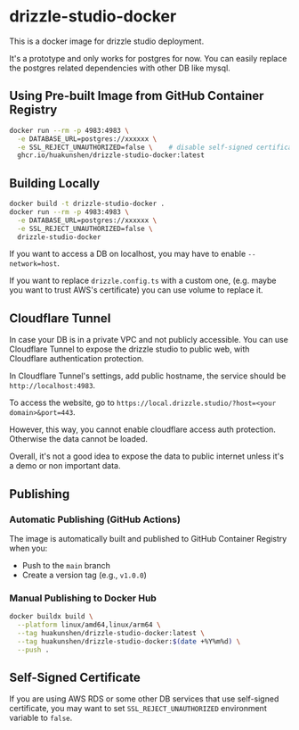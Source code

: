 # drizzle-studio-docker

This is a docker image for drizzle studio deployment.

It's a prototype and only works for postgres for now.
You can easily replace the postgres related dependencies with other DB like mysql.

## Using Pre-built Image from GitHub Container Registry

```bash
docker run --rm -p 4983:4983 \
  -e DATABASE_URL=postgres://xxxxxx \
  -e SSL_REJECT_UNAUTHORIZED=false \    # disable self-signed certificate check (optional: default to true)
  ghcr.io/huakunshen/drizzle-studio-docker:latest
```

## Building Locally

```bash
docker build -t drizzle-studio-docker .
docker run --rm -p 4983:4983 \
  -e DATABASE_URL=postgres://xxxxxx \
  -e SSL_REJECT_UNAUTHORIZED=false \
  drizzle-studio-docker
```

If you want to access a DB on localhost, you may have to enable `--network=host`.

If you want to replace `drizzle.config.ts` with a custom one, (e.g. maybe you want to trust AWS's certificate)
you can use volume to replace it.

## Cloudflare Tunnel

In case your DB is in a private VPC and not publicly accessible.
You can use Cloudflare Tunnel to expose the drizzle studio to public web, with Cloudflare authentication protection.

In Cloudflare Tunnel's settings, add public hostname, the service should be `http://localhost:4983`.

To access the website, go to `https://local.drizzle.studio/?host=<your domain>&port=443`.

However, this way, you cannot enable cloudflare access auth protection. Otherwise the data cannot be loaded. 

Overall, it's not a good idea to expose the data to public internet unless it's a demo or non important data.

## Publishing

### Automatic Publishing (GitHub Actions)
The image is automatically built and published to GitHub Container Registry when you:
- Push to the `main` branch
- Create a version tag (e.g., `v1.0.0`)

### Manual Publishing to Docker Hub
```bash
docker buildx build \
  --platform linux/amd64,linux/arm64 \
  --tag huakunshen/drizzle-studio-docker:latest \
  --tag huakunshen/drizzle-studio-docker:$(date +%Y%m%d) \
  --push .
```

## Self-Signed Certificate

If you are using AWS RDS or some other DB services that use self-signed certificate, you may want to set
`SSL_REJECT_UNAUTHORIZED` environment variable to `false`.
